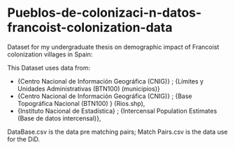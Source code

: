 # Pueblos-de-colonizaci-n-datos-francoist-colonization-data
Dataset for my undergraduate thesis on demographic impact of Francoist colonization villages in Spain:

This Dataset uses data from:
- {Centro Nacional de Información Geográfica (CNIG)} ; {Límites y Unidades Administrativas (BTN100) (municipios)}
- {Centro Nacional de Información Geográfica (CNIG)} ; {Base Topográfica Nacional (BTN100) } (Rios.shp),
- {Instituto Nacional de Estadística} ; {Intercensal Population Estimates (Base de datos intercensal)},

DataBase.csv is the data pre matching pairs;
Match Pairs.csv is the data use for the DiD.
